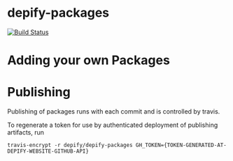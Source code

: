 depify-packages
===============

[![Build Status](https://travis-ci.org/depify/depify-packages.svg?branch=master)](https://travis-ci.org/depify/depify-packages)

# Adding your own Packages



# Publishing

Publishing of packages runs with each commit and is controlled by travis.

To regenerate a token for use by authenticated deployment of publishing artifacts, run

```travis-encrypt -r depify/depify-packages GH_TOKEN={TOKEN-GENERATED-AT-DEPIFY-WEBSITE-GITHUB-API}```
